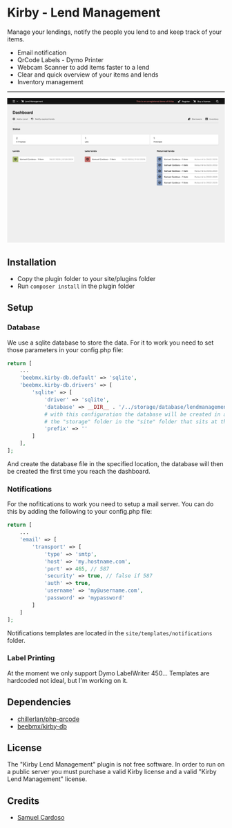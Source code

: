 # Kirby - Lend Management

Manage your lendings, notify the people you lend to and keep track of your items.

- Email notification
- QrCode Labels - Dymo Printer
- Webcam Scanner to add items faster to a lend
- Clear and quick overview of your items and lends
- Inventory management

****

![dashboard.png](docs%2Fdashboard.png)

## Installation

* Copy the plugin folder to your site/plugins folder
* Run `composer install` in the plugin folder

## Setup

### Database
We use a sqlite database to store the data. For it to work you need to set those parameters in your config.php file:

````php
return [
    ...
    'beebmx.kirby-db.default' => 'sqlite',
    'beebmx.kirby-db.drivers' => [
        'sqlite' => [
            'driver' => 'sqlite',
            'database' => __DIR__ . '/../storage/database/lendmanagement.sqlite',
            # with this configuration the database will be created in a folder named "database" inside
            # the "storage" folder in the "site" folder that sits at the root of your kirby project.
            'prefix' => ''
        ]
    ],
];
````
And create the database file in the specified location, the database will then be created the first time you reach the dashboard.

### Notifications

For the nofitications to work you need to setup a mail server. You can do this by adding the following to your config.php file:

```php
return [
    ...
    'email' => [
        'transport' => [
            'type' => 'smtp',
            'host' => 'my.hostname.com',
            'port' => 465, // 587
            'security' => true, // false if 587
            'auth' => true,
            'username' => 'my@username.com',
            'password' => 'mypassword'
        ]
    ]
];
```

Notifications templates are located in the `site/templates/notifications` folder.

### Label Printing

At the moment we only support Dymo LabelWriter 450... Templates are hardcoded not ideal, but I'm working on it.

## Dependencies
- [chillerlan/php-qrcode](https://github.com/chillerlan/php-qrcode)
- [beebmx/kirby-db](https://github.com/beebmx/kirby-db)

## License

The "Kirby Lend Management" plugin is not free software. In order to run on a public server you must purchase a valid Kirby license and a valid "Kirby Lend Management" license.

## Credits

- [Samuel Cardoso](https://github.com/r3d2)
